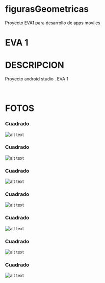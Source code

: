 # figurasGeometricas
Proyecto EVA1 para desarrollo de apps moviles

<h1>EVA 1</h1>

<h1>DESCRIPCION</h1> 
<p>Proyecto android studio . EVA 1
</p>
<br>
<h1>FOTOS</h1>

<h3>Cuadrado</h3>

![alt text](http://terrosanonline.com/images/cua3.jpeg) <br>


<h3>Cuadrado</h3>

![alt text](http://terrosanonline.com/images/e1.jpeg) <br>


<h3>Cuadrado</h3>

![alt text](http://terrosanonline.com/images/e2.jpeg) <br>


<h3>Cuadrado</h3>

![alt text](http://terrosanonline.com/images/i2.jpeg) <br>


<h3>Cuadrado</h3>

![alt text](http://terrosanonline.com/images/re1.jpeg) <br>

<h3>Cuadrado</h3>

![alt text](http://terrosanonline.com/images/ron2.jpeg) <br>

<h3>Cuadrado</h3>

![alt text](http://terrosanonline.com/images/sfera.jpeg) <br>

